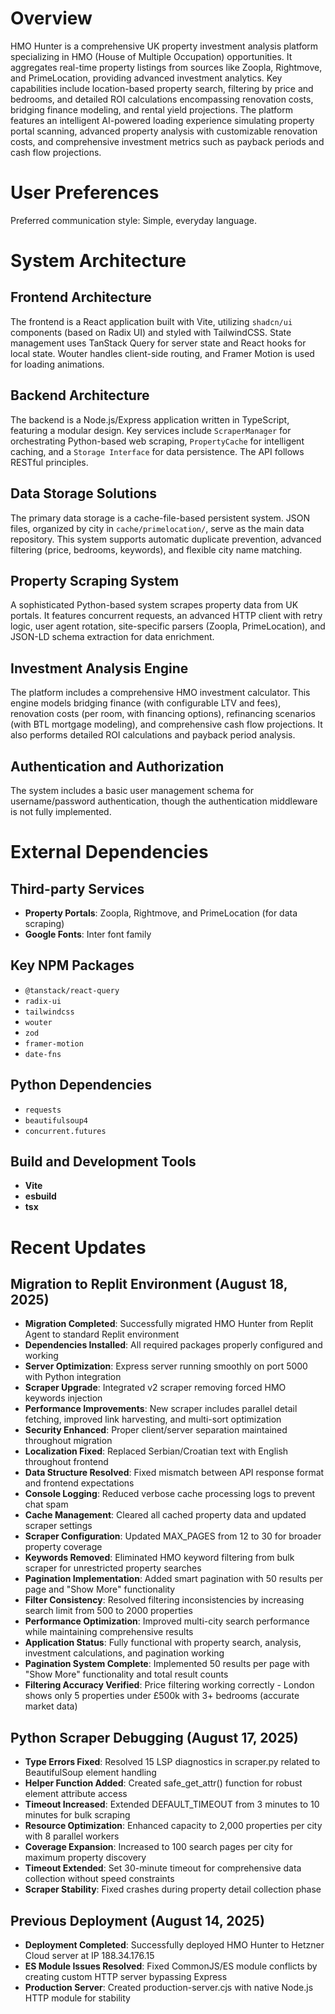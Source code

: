# Overview
HMO Hunter is a comprehensive UK property investment analysis platform specializing in HMO (House of Multiple Occupation) opportunities. It aggregates real-time property listings from sources like Zoopla, Rightmove, and PrimeLocation, providing advanced investment analytics. Key capabilities include location-based property search, filtering by price and bedrooms, and detailed ROI calculations encompassing renovation costs, bridging finance modeling, and rental yield projections. The platform features an intelligent AI-powered loading experience simulating property portal scanning, advanced property analysis with customizable renovation costs, and comprehensive investment metrics such as payback periods and cash flow projections.

# User Preferences
Preferred communication style: Simple, everyday language.

# System Architecture

## Frontend Architecture
The frontend is a React application built with Vite, utilizing `shadcn/ui` components (based on Radix UI) and styled with TailwindCSS. State management uses TanStack Query for server state and React hooks for local state. Wouter handles client-side routing, and Framer Motion is used for loading animations.

## Backend Architecture
The backend is a Node.js/Express application written in TypeScript, featuring a modular design. Key services include `ScraperManager` for orchestrating Python-based web scraping, `PropertyCache` for intelligent caching, and a `Storage Interface` for data persistence. The API follows RESTful principles.

## Data Storage Solutions
The primary data storage is a cache-file-based persistent system. JSON files, organized by city in `cache/primelocation/`, serve as the main data repository. This system supports automatic duplicate prevention, advanced filtering (price, bedrooms, keywords), and flexible city name matching.

## Property Scraping System
A sophisticated Python-based system scrapes property data from UK portals. It features concurrent requests, an advanced HTTP client with retry logic, user agent rotation, site-specific parsers (Zoopla, PrimeLocation), and JSON-LD schema extraction for data enrichment.

## Investment Analysis Engine
The platform includes a comprehensive HMO investment calculator. This engine models bridging finance (with configurable LTV and fees), renovation costs (per room, with financing options), refinancing scenarios (with BTL mortgage modeling), and comprehensive cash flow projections. It also performs detailed ROI calculations and payback period analysis.

## Authentication and Authorization
The system includes a basic user management schema for username/password authentication, though the authentication middleware is not fully implemented.

# External Dependencies

## Third-party Services
- **Property Portals**: Zoopla, Rightmove, and PrimeLocation (for data scraping)
- **Google Fonts**: Inter font family

## Key NPM Packages
- `@tanstack/react-query`
- `radix-ui`
- `tailwindcss`
- `wouter`
- `zod`
- `framer-motion`
- `date-fns`

## Python Dependencies
- `requests`
- `beautifulsoup4`
- `concurrent.futures`

## Build and Development Tools
- **Vite**
- **esbuild**
- **tsx**

# Recent Updates

## Migration to Replit Environment (August 18, 2025)
- **Migration Completed**: Successfully migrated HMO Hunter from Replit Agent to standard Replit environment
- **Dependencies Installed**: All required packages properly configured and working
- **Server Optimization**: Express server running smoothly on port 5000 with Python integration
- **Scraper Upgrade**: Integrated v2 scraper removing forced HMO keywords injection
- **Performance Improvements**: New scraper includes parallel detail fetching, improved link harvesting, and multi-sort optimization
- **Security Enhanced**: Proper client/server separation maintained throughout migration
- **Localization Fixed**: Replaced Serbian/Croatian text with English throughout frontend
- **Data Structure Resolved**: Fixed mismatch between API response format and frontend expectations
- **Console Logging**: Reduced verbose cache processing logs to prevent chat spam
- **Cache Management**: Cleared all cached property data and updated scraper settings
- **Scraper Configuration**: Updated MAX_PAGES from 12 to 30 for broader property coverage
- **Keywords Removed**: Eliminated HMO keyword filtering from bulk scraper for unrestricted property searches
- **Pagination Implementation**: Added smart pagination with 50 results per page and "Show More" functionality
- **Filter Consistency**: Resolved filtering inconsistencies by increasing search limit from 500 to 2000 properties
- **Performance Optimization**: Improved multi-city search performance while maintaining comprehensive results
- **Application Status**: Fully functional with property search, analysis, investment calculations, and pagination working
- **Pagination System Complete**: Implemented 50 results per page with "Show More" functionality and total result counts
- **Filtering Accuracy Verified**: Price filtering working correctly - London shows only 5 properties under £500k with 3+ bedrooms (accurate market data)

## Python Scraper Debugging (August 17, 2025)
- **Type Errors Fixed**: Resolved 15 LSP diagnostics in scraper.py related to BeautifulSoup element handling
- **Helper Function Added**: Created safe_get_attr() function for robust element attribute access
- **Timeout Increased**: Extended DEFAULT_TIMEOUT from 3 minutes to 10 minutes for bulk scraping
- **Resource Optimization**: Enhanced capacity to 2,000 properties per city with 8 parallel workers
- **Coverage Expansion**: Increased to 100 search pages per city for maximum property discovery
- **Timeout Extended**: Set 30-minute timeout for comprehensive data collection without speed constraints
- **Scraper Stability**: Fixed crashes during property detail collection phase

## Previous Deployment (August 14, 2025)
- **Deployment Completed**: Successfully deployed HMO Hunter to Hetzner Cloud server at IP 188.34.176.15
- **ES Module Issues Resolved**: Fixed CommonJS/ES module conflicts by creating custom HTTP server bypassing Express
- **Production Server**: Created production-server.cjs with native Node.js HTTP module for stability
